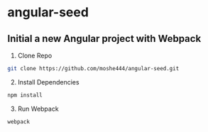 # angular-seed
## Initial a new Angular project with Webpack
1. Clone Repo
```Bash
git clone https://github.com/moshe444/angular-seed.git
```
2. Install Dependencies
```Bash
npm install
```
3. Run Webpack
```Bash
webpack
```
